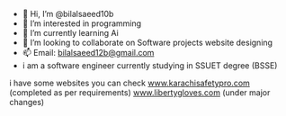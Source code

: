 - 👋 Hi, I’m @bilalsaeed10b
- 👀 I’m interested in programming
- 🌱 I’m currently learning Ai
- 💞️ I’m looking to collaborate on Software projects website designing
- 📫 Email: bilalsaeed12b@gmail.com
- i am a software engineer currently studying in SSUET degree (BSSE) 

i have some websites you can check 
www.karachisafetypro.com (completed as per requirements)
www.libertygloves.com (under major changes)

<!---
bilalsaeed10b/bilalsaeed10b is a ✨ special ✨ repository because its `README.md` (this file) appears on your GitHub profile.
You can click the Preview link to take a look at your changes.
--->
